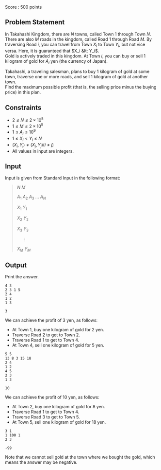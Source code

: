 Score : $500$ points

## Problem Statement

In Takahashi Kingdom, there are $N$ towns, called Town $1$ through Town $N$.<br>
There are also $M$ roads in the kingdom, called Road $1$ through Road $M$. By traversing Road $i$, you can travel from Town $X_i$ to Town $Y_i$, but not vice versa. Here, it is guaranteed that $X_i &lt; Y_i$.<br>
Gold is actively traded in this kingdom. At Town $i$, you can buy or sell $1$ kilogram of gold for $A_i$ yen (the currency of Japan).

Takahashi, a traveling salesman, plans to buy $1$ kilogram of gold at some town, traverse one or more roads, and sell $1$ kilogram of gold at another town.<br>
Find the maximum possible profit (that is, the selling price minus the buying price) in this plan.

## Constraints

- $2 \le N \le 2 \times 10^5$
- $1 \le M \le 2 \times 10^5$
- $1 \le A_i \le 10^9$
- $1 \le X_i \lt Y_i \le N$
- $(X_i, Y_i) \neq (X_j, Y_j) (i \neq j)$
- All values in input are integers.

## Input

Input is given from Standard Input in the following format:

> $N$ $M$
> 
> $A_1$ $A_2$ $A_3$ $\dots$ $A_N$
> 
> $X_1$ $Y_1$
> 
> $X_2$ $Y_2$
> 
> $X_3$ $Y_3$
> 
> $\hspace{15pt} \vdots$
> 
> $X_M$ $Y_M$

## Output

Print the answer.

```input1
4 3
2 3 1 5
2 4
1 2
1 3
```

```output1
3
```

We can achieve the profit of $3$ yen, as follows:

- At Town $1$, buy one kilogram of gold for $2$ yen.
- Traverse Road $2$ to get to Town $2$.
- Traverse Road $1$ to get to Town $4$.
- At Town $4$, sell one kilogram of gold for $5$ yen.

```input2
5 5
13 8 3 15 18
2 4
1 2
4 5
2 3
1 3
```

```output2
10
```

We can achieve the profit of $10$ yen, as follows:

- At Town $2$, buy one kilogram of gold for $8$ yen.
- Traverse Road $1$ to get to Town $4$.
- Traverse Road $3$ to get to Town $5$.
- At Town $5$, sell one kilogram of gold for $18$ yen.

```input3
3 1
1 100 1
2 3
```

```output3
-99
```

Note that we cannot sell gold at the town where we bought the gold, which means the answer may be negative.